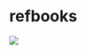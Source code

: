 # refbooks


<a href="https://codeclimate.com/github/Dddarknight/refbooks/test_coverage"><img src="https://api.codeclimate.com/v1/badges/e34fc047b0cdae42c43e/test_coverage" /></a>